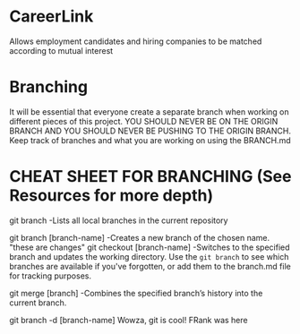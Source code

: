 # CareerLink

Allows employment candidates and hiring companies to be matched according to mutual interest

# Branching

It will be essential that everyone create a separate branch when working on different pieces of this project. YOU SHOULD NEVER BE ON THE ORIGIN BRANCH AND YOU SHOULD NEVER BE PUSHING TO THE ORIGIN BRANCH.
Keep track of branches and what you are working on using the BRANCH.md

# CHEAT SHEET FOR BRANCHING (See Resources for more depth)

git branch
-Lists all local branches in the current repository

git branch [branch-name]
-Creates a new branch of the chosen name.
"these are changes"
git checkout [branch-name]
-Switches to the specified branch and updates the working directory. Use the `git branch` to see which branches are available if you've forgotten, or add them to the branch.md file for tracking purposes.

git merge [branch]
-Combines the specified branch’s history into the current branch.

git branch -d [branch-name]
Wowza, git is cool!
FRank was here